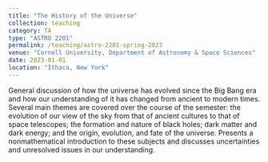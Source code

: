 ```yaml
---
title: "The History of the Universe"
collection: teaching
category: TA
type: "ASTRO 2201"
permalink: /teaching/astro-2201-spring-2023
venue: "Cornell University, Department of Astronomy & Space Sciences"
date: 2023-01-01
location: "Ithaca, New York"
---
```


General discussion of how the universe has evolved since the Big Bang era and how our understanding of it has changed from ancient to modern times. Several main themes are covered over the course of the semester: the evolution of our view of the sky from that of ancient cultures to that of space telescopes; the formation and nature of black holes; dark matter and dark energy; and the origin, evolution, and fate of the universe. Presents a nonmathematical introduction to these subjects and discusses uncertainties and unresolved issues in our understanding.
